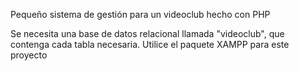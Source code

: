 Pequeño sistema de gestión para un videoclub hecho con PHP

Se necesita una base de datos relacional llamada "videoclub", que contenga cada tabla necesaria. Utilice el paquete XAMPP para este proyecto
